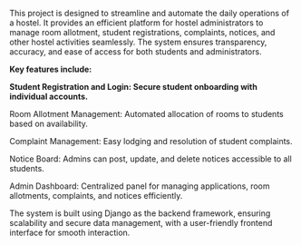 This project is designed to streamline and automate the daily operations of a hostel. It provides an efficient platform for hostel administrators to manage room allotment, student registrations, complaints, notices, and other hostel activities seamlessly. The system ensures transparency, accuracy, and ease of access for both students and administrators.

**Key features include:**

<b>Student Registration and Login: Secure student onboarding with individual accounts.</b>

Room Allotment Management: Automated allocation of rooms to students based on availability.

Complaint Management: Easy lodging and resolution of student complaints.

Notice Board: Admins can post, update, and delete notices accessible to all students.

Admin Dashboard: Centralized panel for managing applications, room allotments, complaints, and notices efficiently.

The system is built using Django as the backend framework, ensuring scalability and secure data management, with a user-friendly frontend interface for smooth interaction.
